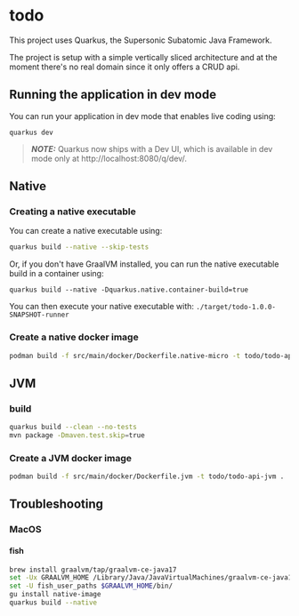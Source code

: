 # todo

This project uses Quarkus, the Supersonic Subatomic Java Framework.

The project is setup with a simple vertically sliced architecture and at the moment there's no real domain since it only offers a CRUD api.

## Running the application in dev mode

You can run your application in dev mode that enables live coding using:
```shell script
quarkus dev
```

> **_NOTE:_**  Quarkus now ships with a Dev UI, which is available in dev mode only at http://localhost:8080/q/dev/.

## Native

### Creating a native executable

You can create a native executable using: 

```sh
quarkus build --native --skip-tests
```

Or, if you don't have GraalVM installed, you can run the native executable build in a container using: 
```shell script
quarkus build --native -Dquarkus.native.container-build=true
```

You can then execute your native executable with: `./target/todo-1.0.0-SNAPSHOT-runner`

### Create a native docker image

```sh
podman build -f src/main/docker/Dockerfile.native-micro -t todo/todo-api-native-micro .
```

## JVM


### build

```sh
quarkus build --clean --no-tests
mvn package -Dmaven.test.skip=true
```

### Create a JVM docker image

```sh
podman build -f src/main/docker/Dockerfile.jvm -t todo/todo-api-jvm .
```

## Troubleshooting

### MacOS

#### fish

```sh
brew install graalvm/tap/graalvm-ce-java17
set -Ux GRAALVM_HOME /Library/Java/JavaVirtualMachines/graalvm-ce-java17-xx.x.x/Contents/Home/
set -U fish_user_paths $GRAALVM_HOME/bin/
gu install native-image
quarkus build --native
```

